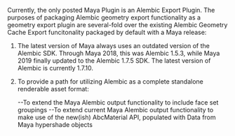 Currently, the only posted Maya Plugin is an Alembic Export Plugin.  The purposes of packaging Alembic geometry export functionality as a geometry export plugin are several-fold over the existing Alembic Geometry Cache Export funcitonality packaged by default with a Maya release:

1.  The latest version of Maya always uses an outdated version of the Alembic SDK.  Through Maya 2018, this was Alembic 1.5.3, while Maya 2019 finally updated to the Alembic 1.7.5 SDK.  The latest version of Alembic is currently 1.7.10.

2.  To provide a path for utilizing Alembic as a complete standalone renderable asset format:
  
    --To extend the Maya Alembic output functionality to include face set groupings
    --To extend current Maya Alembic output functionality to make use of the new(ish) AbcMaterial API, populated with Data from Maya hypershade objects  
